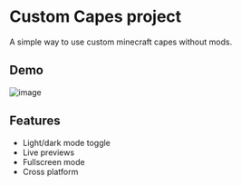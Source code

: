 
# Custom Capes project

A simple way to use custom minecraft capes without mods.


## Demo

![image](https://github.com/overnice-exe/custom-capes/blob/main/2015.png)


## Features

- Light/dark mode toggle
- Live previews
- Fullscreen mode
- Cross platform


